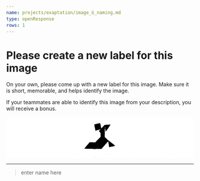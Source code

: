 ```yaml
---
name: projects/exaptation/image_G_naming.md
type: openResponse
rows: 1
---
```


# Please create a new label for this image

On your own, please come up with a new label for this image. Make sure it is short, memorable, and helps identify the image.

If your teammates are able to identify this image from your description, you will receive a bonus.

![Image](projects/exaptation/image_G.jpg)

---

> enter name here
